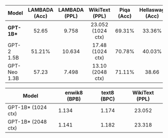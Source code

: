 
| Model        | LAMBADA (Acc) | LAMBADA (PPL) |   WikiText (PPL)  | Piqa (Acc) | Hellaswag (Acc) | Winogrande (Acc) | Training Tokens |
|--------------|:-------------:|:-------------:|:-----------------:|:----------:|:---------------:|:----------------:|:---------------:|
| **GPT-1B\*** | 52.65         | 9.758         | 23.052 (1024 ctx) | 69.31%     | 33.36%          | 52.17%           | 26B             |
| GPT-2 1.5B   | 51.21%        | 10.634        | 17.48 (1024 ctx)  | 70.78%     | 40.03%          | 59.40%           | -               |
| GPT-Neo 1.3B | 57.23         | 7.498         | 13.10 (2048 ctx)  | 71.11%     | 38.66           | 55.01            | 300B            |


| Model               | enwik8 (BPB) | text8 (BPC) | WikiText (PPL) |
|---------------------|--------------|:-----------:|:--------------:|
| GPT-1B\* (1024 ctx) | 1.134        | 1.174       | 23.052         |
| GPT-1B\* (2048 ctx) | 1.141        | 1.182       | 23.318         |



